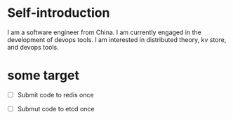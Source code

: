 # Self-introduction
I am a software engineer from China. I am currently engaged in the development of devops tools. I am interested in distributed theory, kv store, and devops tools.


# some target
- [ ] Submit code to redis once
- [ ] Submut code to etcd once


